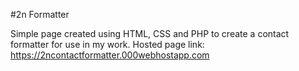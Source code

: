 #2n Formatter 

Simple page created using HTML, CSS and PHP to create a contact formatter for use in my work. 
Hosted page link: https://2ncontactformatter.000webhostapp.com
